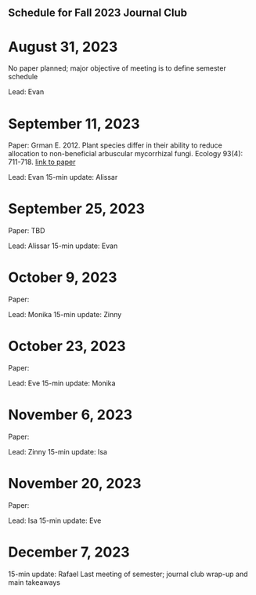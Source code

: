 ## Schedule for Fall 2023 Journal Club

# August 31, 2023
No paper planned; major objective of meeting is to define semester schedule

Lead: Evan

# September 11, 2023
Paper: Grman E. 2012. Plant species differ in their ability to reduce allocation to non-beneficial arbuscular mycorrhizal fungi. Ecology 93(4): 711-718. [link to paper](https://doi.org/10.1890/11-1358.1)

Lead: Evan
15-min update: Alissar

# September 25, 2023
Paper: TBD

Lead: Alissar
15-min update: Evan

# October 9, 2023
Paper:

Lead: Monika
15-min update: Zinny

# October 23, 2023
Paper:

Lead: Eve
15-min update: Monika

# November 6, 2023
Paper:

Lead: Zinny
15-min update: Isa

# November 20, 2023
Paper:

Lead: Isa
15-min update: Eve

# December 7, 2023
15-min update: Rafael
Last meeting of semester; journal club wrap-up and main takeaways
